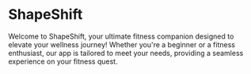 # ShapeShift
Welcome to ShapeShift, your ultimate fitness companion designed to elevate your wellness journey! Whether you're a beginner or a fitness enthusiast, our app is tailored to meet your needs, providing a seamless experience on your fitness quest.

